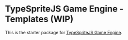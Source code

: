 # TypeSpriteJS Game Engine - Templates (WIP)

This is the starter package for [TypeSpriteJS Game Engine](https://typespritejs.dev).
